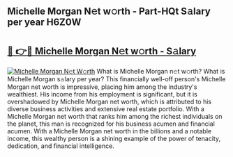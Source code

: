 ## Michelle Morgan N𝚎t w𝚘rth - Part-HQt S𝚊lary per year H6Z0W

# <h2><a href="http://gc0flt6.nevu.top/?p=Michelle+Morgan">🔗 👉🔴 Michelle Morgan N𝚎t w𝚘rth - S𝚊lary</a></h2>

[![Michelle Morgan N𝚎t W𝚘rth](https://i.imgur.com/Oavwk0R.jpeg)](http://gc0flt6.nevu.top/?p=Michelle+Morgan)
What is Michelle Morgan n𝚎t w𝚘rth? What is Michelle Morgan s𝚊lary per year?
This financially well-off person's Michelle Morgan net worth is impressive, placing him among the industry's wealthiest. His income from his employment is significant, but it is overshadowed by Michelle Morgan net worth, which is attributed to his diverse business activities and extensive real estate portfolio. With a Michelle Morgan net worth that ranks him among the richest individuals on the planet, this man is recognized for his business acumen and financial acumen. With a Michelle Morgan net worth in the billions and a notable income, this wealthy person is a shining example of the power of tenacity, dedication, and financial intelligence.

